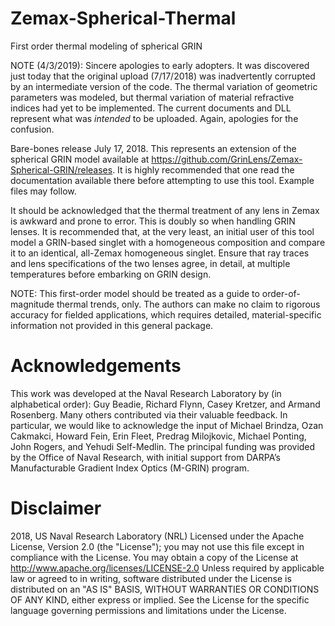 # Zemax-Spherical-Thermal
First order thermal modeling of spherical GRIN

NOTE (4/3/2019): Sincere apologies to early adopters.  It was discovered just today that 
the original upload (7/17/2018) was inadvertently corrupted by an intermediate version of
the code.  The thermal variation of geometric parameters was modeled, but thermal variation
of material refractive indices had yet to be implemented. The current documents and DLL
represent what was *intended* to be uploaded.  Again, apologies for the confusion.

Bare-bones release July 17, 2018.  This represents an extension of the spherical GRIN model
available at https://github.com/GrinLens/Zemax-Spherical-GRIN/releases.  It is highly
recommended that one read the documentation available there before attempting to use this tool.
Example files may follow.

It should be acknowledged that the thermal treatment of any lens in Zemax is awkward
and prone to error.  This is doubly so when handling GRIN lenses.  It is recommended that,
at the very least, an initial user of this tool model a GRIN-based singlet with a homogeneous
composition and compare it to an identical, all-Zemax homogeneous singlet.  Ensure that ray
traces and lens specifications of the two lenses agree, in detail, at multiple temperatures
before embarking on GRIN design.

NOTE: This first-order model should be treated as a guide to order-of-magnitude thermal trends,
only. The authors can make no claim to rigorous accuracy for fielded applications, which requires
detailed, material-specific information not provided in this general package.

# Acknowledgements
This work was developed at the Naval Research Laboratory by (in alphabetical order): Guy
Beadie, Richard Flynn, Casey Kretzer, and Armand Rosenberg. Many others contributed via
their valuable feedback. In particular, we would like to acknowledge the input of Michael
Brindza, Ozan Cakmakci, Howard Fein, Erin Fleet, Predrag Milojkovic, Michael Ponting, John
Rogers, and Yehudi Self-Medlin. The principal funding was provided by the Office of Naval
Research, with initial support from DARPA’s Manufacturable Gradient Index Optics (M-GRIN)
program.

# Disclaimer
2018, US Naval Research Laboratory (NRL)
Licensed under the Apache License, Version 2.0 (the "License"); you may not use this file except
in compliance with the License. You may obtain a copy of the License at
http://www.apache.org/licenses/LICENSE-2.0
Unless required by applicable law or agreed to in writing, software distributed under the License
is distributed on an "AS IS" BASIS, WITHOUT WARRANTIES OR CONDITIONS OF ANY
KIND, either express or implied. See the License for the specific language governing
permissions and limitations under the License.
